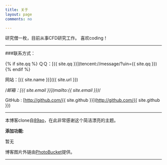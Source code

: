 ```yaml
---
title: 关于
layout: page
comments: no

---
```


研究僧一枚，目前从事CFD研究工作。
喜欢coding！


----

###联系方式：

{% if site.qq %}
ＱＱ：[{{ site.qq }}](tencent://message/?uin={{ site.qq }})
{% endif %}

网站：[{{ site.name }}]({{ site.url }})

/*邮箱：[{{ site.email }}](mailto:{{ site.email }})*/

GitHub : [http://github.com/{{ site.github }}](http://github.com/{{ site.github }})

----


本博客clone自[89ao](https://github.com/89ao/89ao.github.io)，在此非常感谢这个简洁漂亮的主题。

**添加功能**:

暂无

博客图片外链由[PhotoBucket](http://www.photobucket.com/)提供。

----

